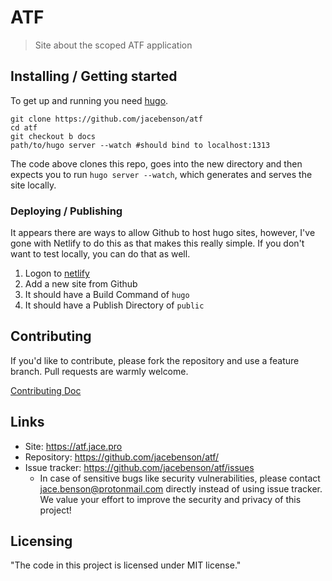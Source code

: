# ATF

> Site about the scoped ATF application

## Installing / Getting started

To get up and running you need [hugo](https://github.com/gohugoio/hugo/releases).

```shell
git clone https://github.com/jacebenson/atf
cd atf
git checkout b docs
path/to/hugo server --watch #should bind to localhost:1313
```

The code above clones this repo, goes into the new directory
and then expects you to run `hugo server --watch`, which 
generates and serves the site locally.

### Deploying / Publishing

It appears there are ways to allow Github to host hugo sites, 
however, I've gone with Netlify to do this as that makes this really simple.  If you don't want to test locally, you can do that as well.

1.  Logon to [netlify](https://netlify.com)
2.  Add a new site from Github
3.  It should have a Build Command of `hugo`
4.  It should have a Publish Directory of `public`

## Contributing

If you'd like to contribute, please fork the repository and use a feature
branch. Pull requests are warmly welcome.

[Contributing Doc](https://github.com/jacebenson/atf/tree/docs/CONTRIBUTING.md)

## Links

- Site: https://atf.jace.pro
- Repository: https://github.com/jacebenson/atf/
- Issue tracker: https://github.com/jacebenson/atf/issues
  - In case of sensitive bugs like security vulnerabilities, please contact
    jace.benson@protonmail.com directly instead of using issue tracker. We value your effort
    to improve the security and privacy of this project!

## Licensing

"The code in this project is licensed under MIT license."
